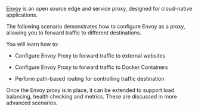 [Envoy](https://www.envoyproxy.io/) is an open source edge and service proxy, designed for cloud-native applications.

The following scenario demonstrates how to configure Envoy as a proxy, allowing you to forward traffic to different destinations.

You will learn how to:

- Configure Envoy Proxy to forward traffic to external websites

- Configure Envoy Proxy to forward traffic to Docker Containers

- Perform path-based routing for controlling traffic destination

Once the Envoy proxy is in place, it can be extended to support load balancing, health checking and metrics. These are discussed in more advanced scenarios.
